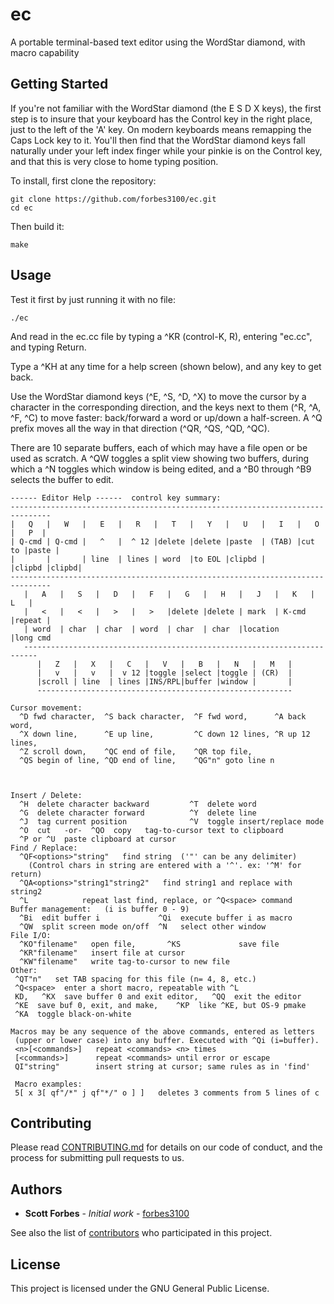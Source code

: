 # ec
A portable terminal-based text editor using the WordStar diamond, with macro capability

## Getting Started

If you're not familiar with the WordStar diamond (the E S D X keys), the first step is to insure
that your keyboard has the Control key in the right place, just to the left of the 'A' key. On
modern keyboards means remapping the Caps Lock key to it. You'll then find that the WordStar
diamond keys fall naturally under your left index finger while your pinkie is on the Control key,
and that this is very close to home typing position.

To install, first clone the repository:

```
git clone https://github.com/forbes3100/ec.git
cd ec
```

Then build it:

```
make
```

## Usage

Test it first by just running it with no file:

```
./ec
```

And read in the ec.cc file by typing a ^KR (control-K, R), entering "ec.cc", and typing Return.

Type a ^KH at any time for a help screen (shown below), and any key to get back.

Use the WordStar diamond keys (^E, ^S, ^D, ^X) to move the cursor by a character in the corresponding direction, and the keys next to them (^R, ^A, ^F, ^C) to move faster: back/forward a word or up/down a half-screen. A ^Q prefix moves all the way in that direction (^QR, ^QS, ^QD, ^QC).

There are 10 separate buffers, each of which may have a file open or be used as scratch. A ^QW toggles a split view showing two buffers, during which a ^N toggles which window is being edited, and a ^B0 through ^B9 selects the buffer to edit.

```
------ Editor Help ------  control key summary:
-------------------------------------------------------------------------------
|   Q   |   W   |   E   |   R   |   T   |   Y   |   U   |   I   |   O   |   P  |
| Q-cmd | Q-cmd |   ^   |  ^ 12 |delete |delete |paste  | (TAB) |cut to |paste |
|       |       | line  | lines | word  |to EOL |clipbd |       |clipbd |clipbd|
-------------------------------------------------------------------------------
   |   A   |   S   |   D   |   F   |   G   |   H   |   J   |   K   |   L   |
   |   <   |   <   |   >   |   >   |delete |delete | mark  | K-cmd |repeat |
   | word  | char  | char  | word  | char  | char  |location       |long cmd
   -------------------------------------------------------------------------
      |   Z   |   X   |   C   |   V   |   B   |   N   |   M   |
      |   v   |   v   |  v 12 |toggle |select |toggle | (CR)  |
      |scroll | line  | lines |INS/RPL|buffer |window |       |
      ---------------------------------------------------------

Cursor movement:
  ^D fwd character,  ^S back character,  ^F fwd word,      ^A back word,
  ^X down line,      ^E up line,         ^C down 12 lines, ^R up 12 lines,
  ^Z scroll down,    ^QC end of file,    ^QR top file,
  ^QS begin of line, ^QD end of line,    ^QG"n" goto line n



Insert / Delete:
  ^H  delete character backward         ^T  delete word
  ^G  delete character forward          ^Y  delete line
  ^J  tag current position              ^V  toggle insert/replace mode
  ^O  cut   -or-  ^QO  copy   tag-to-cursor text to clipboard
  ^P or ^U  paste clipboard at cursor
Find / Replace:
  ^QF<options>"string"   find string  ('"' can be any delimiter)
    (Control chars in string are entered with a '^'. ex: '^M' for return)
  ^QA<options>"string1"string2"   find string1 and replace with string2
  ^L            repeat last find, replace, or ^Q<space> command
Buffer management:   (i is buffer 0 - 9)
  ^Bi  edit buffer i             ^Qi  execute buffer i as macro
  ^QW  split screen mode on/off  ^N   select other window
File I/O:
  ^KO"filename"   open file,       ^KS             save file
  ^KR"filename"   insert file at cursor
  ^KW"filename"   write tag-to-cursor to new file
Other:
 ^QT"n"   set TAB spacing for this file (n= 4, 8, etc.)
 ^Q<space>  enter a short macro, repeatable with ^L
 KD,   ^KX  save buffer 0 and exit editor,   ^QQ  exit the editor
 ^KE  save buf 0, exit, and make,    ^KP  like ^KE, but OS-9 pmake
 ^KA  toggle black-on-white

Macros may be any sequence of the above commands, entered as letters
 (upper or lower case) into any buffer. Executed with ^Qi (i=buffer).
 <n>[<commands>]   repeat <commands> <n> times
 [<commands>]      repeat <commands> until error or escape
 QI"string"        insert string at cursor; same rules as in 'find'

 Macro examples:
 5[ x 3[ qf"/*" j qf"*/" o ] ]   deletes 3 comments from 5 lines of c
```


## Contributing

Please read [CONTRIBUTING.md](https://github.com/forbes3100/ec.git/blob/master/CONTRIBUTING.md) for details on our code of conduct, and the process for submitting pull requests to us.

## Authors

* **Scott Forbes** - *Initial work* - [forbes3100](https://github.com/forbes3100)

See also the list of [contributors](https://github.com/forbes3100/ec.git/graphs/contributors) who participated in this project.

## License

This project is licensed under the GNU General Public License.
